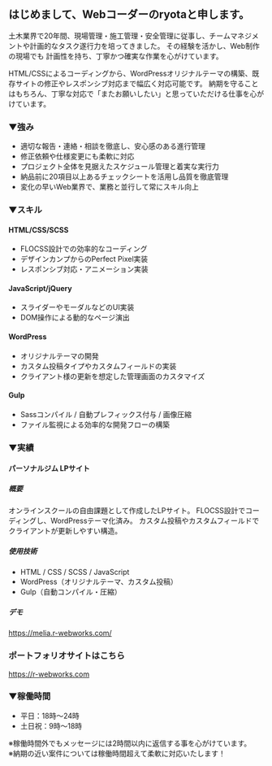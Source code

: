 ## はじめまして、Webコーダーのryotaと申します。

<!--
**ryota-h-git/ryota-h-git** is a ✨ _special_ ✨ repository because its `README.md` (this file) appears on your GitHub profile.




-->



土木業界で20年間、現場管理・施工管理・安全管理に従事し、チームマネジメントや計画的なタスク遂行力を培ってきました。
その経験を活かし、Web制作の現場でも 計画性を持ち、丁寧かつ確実な作業を心がけています。

HTML/CSSによるコーディングから、WordPressオリジナルテーマの構築、既存サイトの修正やレスポンシブ対応まで幅広く対応可能です。
納期を守ることはもちろん、丁寧な対応で「またお願いしたい」と思っていただける仕事を心がけています。

### ▼強み</br>
- 適切な報告・連絡・相談を徹底し、安心感のある進行管理
- 修正依頼や仕様変更にも柔軟に対応
- プロジェクト全体を見据えたスケジュール管理と着実な実行力
- 納品前に20項目以上あるチェックシートを活用し品質を徹底管理
- 変化の早いWeb業界で、業務と並行して常にスキル向上

### ▼スキル</br>
#### HTML/CSS/SCSS
- FLOCSS設計での効率的なコーディング
- デザインカンプからのPerfect Pixel実装
- レスポンシブ対応・アニメーション実装

#### JavaScript/jQuery
- スライダーやモーダルなどのUI実装
- DOM操作による動的なページ演出

#### WordPress
- オリジナルテーマの開発
- カスタム投稿タイプやカスタムフィールドの実装
- クライアント様の更新を想定した管理画面のカスタマイズ

#### Gulp
- Sassコンパイル / 自動プレフィックス付与 / 画像圧縮
- ファイル監視による効率的な開発フローの構築

### ▼実績

#### パーソナルジム LPサイト

##### 概要
オンラインスクールの自由課題として作成したLPサイト。
FLOCSS設計でコーディングし、WordPressテーマ化済み。
カスタム投稿やカスタムフィールドでクライアントが更新しやすい構造。

##### 使用技術
- HTML / CSS / SCSS / JavaScript
- WordPress（オリジナルテーマ、カスタム投稿）
- Gulp（自動コンパイル・圧縮）

##### デモ
https://melia.r-webworks.com/


### ポートフォリオサイトはこちら
https://r-webworks.com

### ▼稼働時間
- 平日：18時〜24時
- 土日祝：9時〜18時

※稼働時間外でもメッセージには2時間以内に返信する事を心がけています。</br>
※納期の近い案件については稼働時間超えて柔軟に対応いたします！

